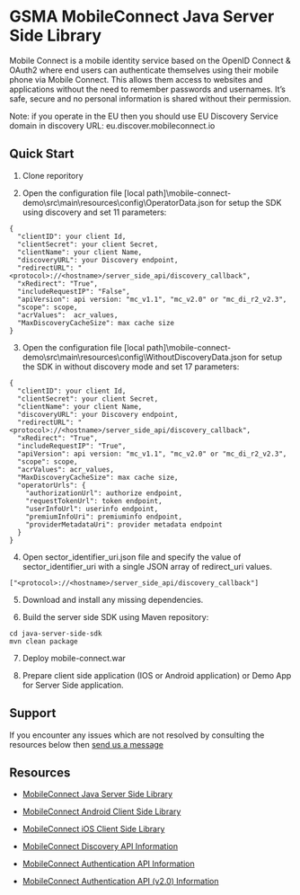 GSMA MobileConnect Java Server Side Library
==============================================================================================================

Mobile Connect is a mobile identity service based on the OpenID Connect & OAuth2 where end users can authenticate themselves using their mobile phone via Mobile Connect. This allows them access to websites and applications without the need to remember passwords and usernames. It’s safe, secure and no personal information is shared without their permission.

Note: if you operate in the EU then you should use EU Discovery Service domain in discovery URL: eu.discover.mobileconnect.io

## Quick Start

1. Clone reporitory

2. Open the configuration file [local path]\mobile-connect-demo\src\main\resources\config\OperatorData.json for setup the SDK using discovery and set 11 parameters:
```posh
{
  "clientID": your client Id,
  "clientSecret": your client Secret,
  "clientName": your client Name,
  "discoveryURL": your Discovery endpoint,
  "redirectURL": "<protocol>://<hostname>/server_side_api/discovery_callback",
  "xRedirect": "True",
  "includeRequestIP": "False",
  "apiVersion": api version: "mc_v1.1", "mc_v2.0" or "mc_di_r2_v2.3",
  "scope": scope,
  "acrValues":  acr_values,
  "MaxDiscoveryCacheSize": max cache size
}
```

3. Open the configuration file [local path]\mobile-connect-demo\src\main\resources\config\WithoutDiscoveryData.json for setup the SDK in without discovery mode and set 17 parameters:
```posh
{
  "clientID": your client Id,
  "clientSecret": your client Secret,
  "clientName": your client Name,
  "discoveryURL": your Discovery endpoint,
  "redirectURL": "<protocol>://<hostname>/server_side_api/discovery_callback",
  "xRedirect": "True",
  "includeRequestIP": "True",
  "apiVersion": api version: "mc_v1.1", "mc_v2.0" or "mc_di_r2_v2.3",
  "scope": scope,
  "acrValues": acr_values,
  "MaxDiscoveryCacheSize": max cache size,
  "operatorUrls": {
    "authorizationUrl": authorize endpoint,
    "requestTokenUrl": token endpoint,
    "userInfoUrl": userinfo endpoint,
    "premiumInfoUri": premiuminfo endpoint,
    "providerMetadataUri": provider metadata endpoint
  }
}
```

4. Open sector_identifier_uri.json file and specify the value of sector_identifier_uri with a single JSON array of redirect_uri values.
```posh
["<protocol>://<hostname>/server_side_api/discovery_callback"]
```

5. Download and install any missing dependencies.

6. Build the server side SDK using Maven repository:
```posh
cd java-server-side-sdk
mvn clean package
```

7. Deploy mobile-connect.war

8. Prepare client side application (IOS or Android application) or Demo App for Server Side application.

## Support

If you encounter any issues which are not resolved by consulting the resources below then [send us a message](https://developer.mobileconnect.io/content/contact-us)

## Resources

- [MobileConnect Java Server Side Library](https://developer.mobileconnect.io/content/java-server-side-library)
- [MobileConnect Android Client Side Library](https://developer.mobileconnect.io/content/android-client-side-library)
- [MobileConnect iOS Client Side Library](https://integration.developer.mobileconnect.io/mobile-connect-library-for-ios)

- [MobileConnect Discovery API Information](https://developer.mobileconnect.io/discovery-api)
- [MobileConnect Authentication API Information](https://developer.mobileconnect.io/mobile-connect-api)
- [MobileConnect Authentication API (v2.0) Information](https://developer.mobileconnect.io/mobile-connect-profile-v2-0)


